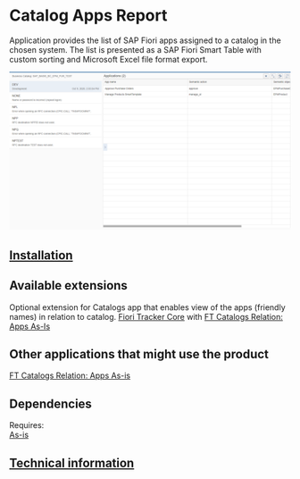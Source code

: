 # Catalog Apps Report

Application provides the list of SAP Fiori apps assigned to a catalog in the chosen system. The list is presented as a SAP Fiori Smart Table with custom sorting and Microsoft Excel file format export. 

[![](res/ca.png)](res/ca.png)

## [Installation](inst.md)

## Available extensions
Optional extension for Catalogs app that enables view of the apps (friendly names) in relation to catalog.
[Fiori Tracker Core](../../core/SPS02/main.md) with [FT Catalogs Relation: Apps As-Is](../../ft-cats-rel-apps-asis/FPS01/main.md)

## Other applications that might use the product
[FT Catalogs Relation: Apps As-is](../../ft-cats-rel-apps-asis/FPS01/main.md)

## Dependencies
Requires:  
[As-is](../../asis/FPS01/main.md)

## [Technical information](tech.md)



